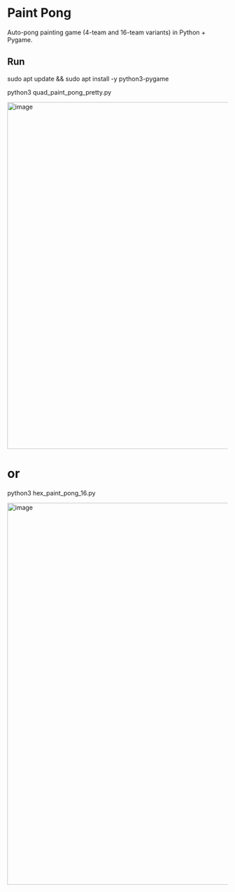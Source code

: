 # Paint Pong

Auto-pong painting game (4-team and 16-team variants) in Python + Pygame.

## Run
sudo apt update && sudo apt install -y python3-pygame

python3 quad_paint_pong_pretty.py

<img width="734" height="792" alt="image" src="https://github.com/user-attachments/assets/74ffbda5-9a27-4430-b7a0-8dabf3ee96dc" />

# or
python3 hex_paint_pong_16.py

<img width="968" height="872" alt="image" src="https://github.com/user-attachments/assets/b860e833-32a7-4b10-86bd-7dd97eb81f1b" />
